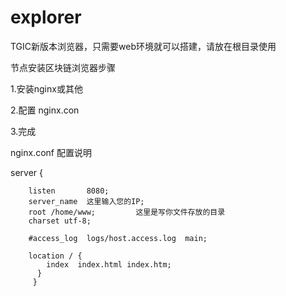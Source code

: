 # explorer

TGIC新版本浏览器，只需要web环境就可以搭建，请放在根目录使用

节点安装区块链浏览器步骤

1.安装nginx或其他

2.配置 nginx.con


3.完成

nginx.conf 配置说明


server {

        listen       8080;
        server_name  这里输入您的IP;
        root /home/www;         这里是写你文件存放的目录
        charset utf-8;

        #access_log  logs/host.access.log  main;

        location / {
            index  index.html index.htm;
          }
         }
